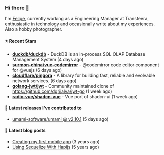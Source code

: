 ### Hi there 👋

I'm [Felipe](https://felipe.im), currently working as a Engineering Manager at Transfeera, enthusiastic in technology and occasionally write about my experiences. Also a hobby photographer.

#### ⭐ Recent Stars
- **[duckdb/duckdb](https://github.com/duckdb/duckdb)** - DuckDB is an in-process SQL OLAP Database Management System (4 days ago)
- **[surmon-china/vue-codemirror](https://github.com/surmon-china/vue-codemirror)** - @codemirror code editor component for @vuejs (6 days ago)
- **[cloudflare/pingora](https://github.com/cloudflare/pingora)** - A library for building fast, reliable and evolvable network services. (6 days ago)
- **[golang-jwt/jwt](https://github.com/golang-jwt/jwt)** - Community maintained clone of https://github.com/dgrijalva/jwt-go (1 week ago)
- **[radix-vue/shadcn-vue](https://github.com/radix-vue/shadcn-vue)** - Vue port of shadcn-ui (1 week ago)

#### 🚀 Latest releases I've contributed to


- [umami-software/umami @ v2.10.1](https://github.com/umami-software/umami/releases/tag/v2.10.1) (5 days ago)

#### 📄 Latest blog posts
- [Creating my first mobile app](https://felipe.im/posts/creating-my-first-mobile-app/) (3 years ago)
- [Using Sequelize With Hapijs](https://felipe.im/posts/using-sequelize-with-hapijs/) (5 years ago)